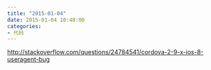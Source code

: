 ```yaml
---
title: "2015-01-04"
date: 2015-01-04 10:48:00
categories:
- 代码
---
```


http://stackoverflow.com/questions/24784541/cordova-2-9-x-ios-8-useragent-bug
